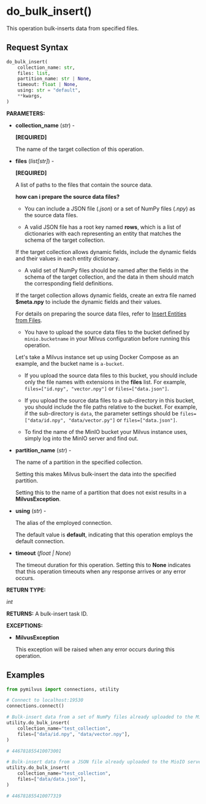 
# do_bulk_insert()

This operation bulk-inserts data from specified files.

## Request Syntax

```python
do_bulk_insert(
    collection_name: str,
    files: list,
    partition_name: str | None,
    timeout: float | None,
    using: str = "default",
    **kwargs,
)
```

__PARAMETERS:__

- __collection_name__ (_str_) -

    __[REQUIRED]__

    The name of the target collection of this operation.

- __files__ (_list[str]_) -

    __[REQUIRED]__

    A list of paths to the files that contain the source data. 

    <div class="admonition note">

    <p><b>how can i prepare the source data files?</b></p>

    <ul>
    <li><p>You can include a JSON file (<em>.json</em>) or a set of NumPy files (<em>.npy</em>) as the source data files.</p></li>
    <li><p>A valid JSON file has a root key named <strong>rows</strong>, which is a list of dictionaries with each representing an entity that matches the schema of the target collection.</p></li>
    </ul>
    <p>If the target collection allows dynamic fields, include the dynamic fields and their values in each entity dictionary.</p>
    <ul>
    <li>A valid set of NumPy files should be named after the fields in the schema of the target collection, and the data in them should match the corresponding field definitions. </li>
    </ul>
    <p>If the target collection allows dynamic fields, create an extra file named <strong>$meta.npy</strong> to include the dynamic fields and their values.</p>
    <p>For details on preparing the source data files, refer to <a href="https://milvus.io/docs/bulk_insert.md">Insert Entities from Files</a>.</p>
    <ul>
    <li>You have to upload the source data files to the bucket defined by <code>minio.bucketname</code> in your Milvus configuration before running this operation. </li>
    </ul>
    <p>Let's take a Milvus instance set up using Docker Compose as an example, and the bucket name is <code>a-bucket</code>.</p>
    <ul>
    <li><p>If you upload the source data files to this bucket, you should include only the file names with extensions in the <strong>files</strong> list. For example, <code>files=["id.npy", "vector.npy"]</code> or <code>files=["data.json"]</code>.</p></li>
    <li><p>If you upload the source data files to a sub-directory in this bucket, you should include the file paths relative to the bucket. For example, if the sub-directory is <code>data</code>, the parameter settings should be <code>files=["data/id.npy", "data/vector.py"]</code> or <code>files=["data.json"]</code>.</p></li>
    <li><p>To find the name of the MinIO bucket your Milvus instance uses, simply log into the MinIO server and find out. </p></li>
    </ul>

    </div>

- __partition_name__ (_str_) -

    The name of a partition in the specified collection.

    Setting this makes Milvus bulk-insert the data into the specified partition.

    Setting this to the name of a partition that does not exist results in a __MilvusException__.

- __using__ (_str_) - 

    The alias of the employed connection.

    The default value is __default__, indicating that this operation employs the default connection.

- __timeout__ (_float _|_ None_)  

    The timeout duration for this operation. Setting this to __None__ indicates that this operation timeouts when any response arrives or any error occurs.

__RETURN TYPE:__

_int_

__RETURNS:__
A bulk-insert task ID.

__EXCEPTIONS:__

- __MilvusException__

    This exception will be raised when any error occurs during this operation.

## Examples

```python
from pymilvus import connections, utility

# Connect to localhost:19530
connections.connect()

# Bulk-insert data from a set of NumPy files already uploaded to the MioIO server
utility.do_bulk_insert(
    collection_name="test_collection",
    files=["data/id.npy", "data/vector.npy"],
)

# 446781855410073001

# Bulk-insert data from a JSON file already uploaded to the MioIO server
utility.do_bulk_insert(
    collection_name="test_collection",
    files=["data/data.json"],
) 

# 446781855410077319
```

